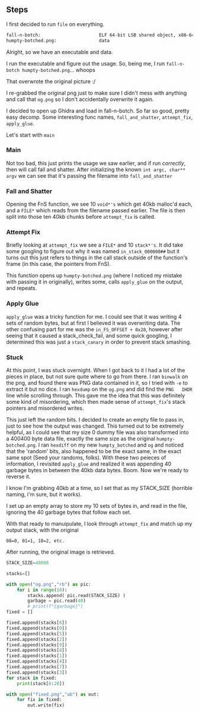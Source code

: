 ## Steps

I first decided to run `file` on everything.

```sh
fall-n-botch:                      ELF 64-bit LSB shared object, x86-64, version 1 (SYSV), dynamically linked, interpreter /lib64/ld-linux-x86-64.so.2, BuildID[sha1]=a91f0e61479374b48973ceb0f165373e4aaea16d, for GNU/Linux 3.2.0, not stripped
humpty-botched.png:                data
```

Alright, so we have an executable and data.

I run the executable and figure out the usage. So, being me, I run `fall-n-botch humpty-botched.png`... whoops

That overwrote the original picture :/

I re-grabbed the original png just to make sure I didn't mess with anything and call that `og.png` so I don't accidentally overwrite it again.

I decided to open up Ghidra and load in fall-n-botch. So far so good, pretty easy decomp. 
Some interesting func names, `fall_and_shatter`, `attempt_fix`, `apply_glue`.

Let's start with `main`


### Main
Not too bad, this just prints the usage we saw earlier, and if run *correctly*, then will call fall and shatter. After initializing the known `int argc, char** argv` we can see that it's passing the filename into `fall_and_shatter`

### Fall and Shatter

Opening the FnS function, we see 10 `void*'s` which get 40kb malloc'd each, and a `FILE*` which reads from the filename passed earlier. The file is then split into those ten 40kb chunks before `attempt_fix` is called.

### Attempt Fix

Briefly looking at `attempt_fix` we see a `FILE*` and 10 `stack*'s`. It did take some googling to figure out why it was named `in_stack_000000##` but it turns out this just refers to things in the call stack outside of the function's frame (in this case, the pointers from FnS).

This function opens up `humpty-botched.png` (where I noticed my mistake with passing it in originally), writes some, calls `apply_glue` on the output, and repeats. 

### Apply Glue

`apply_glue` was a tricky function for me. I could see that it was writing 4 sets of random bytes, but at first I believed it was overwriting data. The other confusing part for me was the `in_FS_OFFSET + 0x28`, however after seeing that it caused a stack_check_fail, and some quick googling, I determined this was just a `stack_canary` in order to prevent stack smashing.

### Stuck

At this point, I was stuck overnight. When I got back to it I had a lot of the pieces in place, but not sure quite where to go from there. I ran `binwalk` on the png, and found there was PNG data contained in it, so I tried with `-e` to extract it but no dice. I ran `hexdump` on the `og.png` and did find the `PNG   IHDR` line while scrolling through. This gave me the idea that this was definitely some kind of misordering, which then made sense of `attempt_fix`'s stack pointers and misordered writes. 

This just left the random bits. I decided to create an empty file to pass in, just to see how the output was changed. This turned out to be extremely helpful, as I could see that my size 0 dummy file was also transformed into a 400400 byte data file, exactly the same size as the original `humpty-botched.png`. I ran `hexdiff` on my new `humpty_botched` and `og` and noticed that the 'random' bits, also happened to be the exact same, in the exact same spot (Seed your randoms, folks). With these two peieces of information, I revisited `apply_glue` and realized it was appending 40 garbage bytes in between the 40kb data bytes. Boom. Now we're ready to reverse it.

I know I'm grabbing 40kb at a time, so I set that as my STACK_SIZE (horrible naming, i'm sure, but it works).

I set up an empty array to store my 10 sets of bytes in, and read in the file, ignoring the 40 garbage bytes that follow each set.

With that ready to manuipulate, I look through `attempt_fix` and match up my output stack, with the original

`08=0, 01=1, 18=2, etc.`

After running, the original image is retrieved. 

```py
STACK_SIZE=40000

stacks=[]

with open("og.png","rb") as pic:
    for i in range(10):
        stacks.append( pic.read(STACK_SIZE) )
        garbage = pic.read(40)
        # print(f"{garbage}")
fixed = []

fixed.append(stacks[6])
fixed.append(stacks[0])
fixed.append(stacks[5])
fixed.append(stacks[2])
fixed.append(stacks[9])
fixed.append(stacks[8])
fixed.append(stacks[1])
fixed.append(stacks[4])
fixed.append(stacks[7])
fixed.append(stacks[3])
for stack in fixed:
    print(stack[0:20])

with open("fixed.png","ab") as out:
    for fix in fixed:
        out.write(fix)
```
